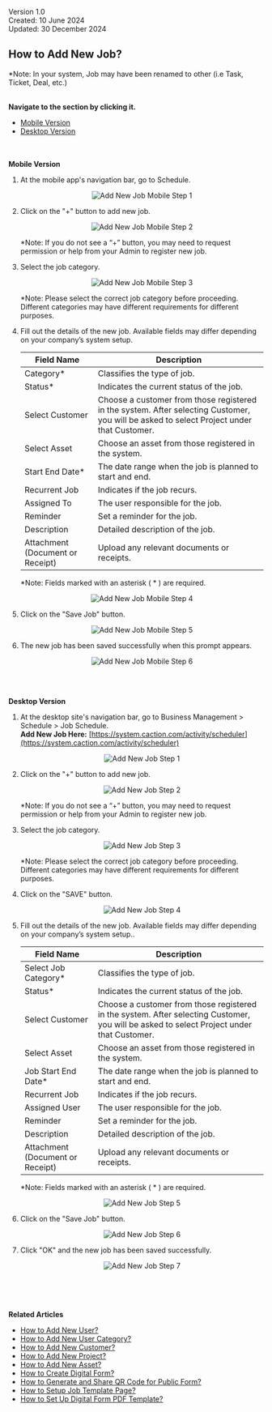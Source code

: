 Version 1.0<br>
Created: 10 June 2024<br>
Updated: 30 December 2024<br>
## How to Add New Job?

*Note: In your system, Job may have been renamed to other (i.e Task, Ticket, Deal, etc.)<br><br>

**Navigate to the section by clicking it.**<br>

- [Mobile Version](#section1)<br>
- [Desktop Version](#section2)
<br><br><br>

<a id="section1"></a>

**Mobile Version**

1. At the mobile app's navigation bar, go to Schedule.<br>
     
   <p align="center">
     <img src="img/Add_New_Job_Mobile_Step_1.png" alt="Add New Job Mobile Step 1">
   </p>

2. Click on the "+" button to add new job.<br>

   <p align="center">
     <img src="img/Add_New_Job_Mobile_Step_2.png" alt="Add New Job Mobile Step 2">
   </p>

   *Note: If you do not see a “+” button, you may need to request permission or help from your Admin to register new job.

3. Select the job category.<br>

   <p align="center">
     <img src="img/Add_New_Job_Mobile_Step_3.png" alt="Add New Job Mobile Step 3">
   </p>

   *Note: Please select the correct job category before proceeding. Different categories may have different requirements for different purposes.<br>
     
4. Fill out the details of the new job. Available fields may differ depending on your company’s system setup.<br>

   | Field Name| Description |
   |-------|---------|
   | Category* | Classifies the type of job. |
   | Status* | Indicates the current status of the job. |
   | Select Customer | Choose a customer from those registered in the system. After selecting Customer, you will be asked to select Project under that Customer. |
   | Select Asset | Choose an asset from those registered in the system. |
   | Start End Date* | The date range when the job is planned to start and end. |
   | Recurrent Job | Indicates if the job recurs. |
   | Assigned To | The user responsible for the job. |
   | Reminder | Set a reminder for the job. |
   | Description | Detailed description of the job. |
   | Attachment (Document or Receipt) | Upload any relevant documents or receipts. |
     
   *Note: Fields marked with an asterisk ( * ) are required.<br>

   <p align="center">
     <img src="img/Add_New_Job_Mobile_Step_4.png" alt="Add New Job Mobile Step 4">
   </p>
     
5. Click on the "Save Job" button.<br>
     
   <p align="center">
     <img src="img/Add_New_Job_Mobile_Step_5.png" alt="Add New Job Mobile Step 5">
   </p>

6. The new job has been saved successfully when this prompt appears.<br>

   <p align="center">
     <img src="img/Add_New_Job_Mobile_Step_6.png" alt="Add New Job Mobile Step 6">
   </p>
   <br><br>
   
<a id="section2"></a>

**Desktop Version**

1. At the desktop site's navigation bar, go to Business Management > Schedule > Job Schedule.<br>
   **Add New Job Here:** [https://system.caction.com/activity/scheduler](https://system.caction.com/activity/scheduler)<br>
     
   <p align="center">
     <img src="img/Add_New_Job_Step_1.png" alt="Add New Job Step 1">
   </p>

2. Click on the "+" button to add new job.<br>

   <p align="center">
     <img src="img/Add_New_Job_Step_2.png" alt="Add New Job Step 2">
   </p>

   *Note: If you do not see a “+” button, you may need to request permission or help from your Admin to register new job.

3. Select the job category.<br>

   <p align="center">
     <img src="img/Add_New_Job_Step_3.png" alt="Add New Job Step 3">
   </p>

   *Note: Please select the correct job category before proceeding. Different categories may have different requirements for different purposes.<br>
     
4. Click on the "SAVE" button.<br>

   <p align="center">
     <img src="img/Add_New_Job_Step_4.png" alt="Add New Job Step 4">
   </p>
     
5. Fill out the details of the new job. Available fields may differ depending on your company’s system setup..<br>

   | Field Name| Description |
   |-------|---------|
   | Select Job Category* | Classifies the type of job. |
   | Status* | Indicates the current status of the job. |
   | Select Customer | Choose a customer from those registered in the system. After selecting Customer, you will be asked to select Project under that Customer. |
   | Select Asset | Choose an asset from those registered in the system. |
   | Job Start End Date* | The date range when the job is planned to start and end. |
   | Recurrent Job | Indicates if the job recurs. |
   | Assigned User | The user responsible for the job. |
   | Reminder | Set a reminder for the job. |
   | Description | Detailed description of the job. |
   | Attachment (Document or Receipt) | Upload any relevant documents or receipts. |
     
   *Note: Fields marked with an asterisk ( * ) are required.<br>
     
   <p align="center">
     <img src="img/Add_New_Job_Step_5.png" alt="Add New Job Step 5">
   </p>

6. Click on the "Save Job" button.<br>

   <p align="center">
     <img src="img/Add_New_Job_Step_6.png" alt="Add New Job Step 6">
   </p>

7. Click "OK" and the new job has been saved successfully.<br>

   <p align="center">
     <img src="img/Add_New_Job_Step_7.png" alt="Add New Job Step 7">
   </p>
   <br><br><br>

**Related Articles**<br>
- [How to Add New User?](Add_New_User.md)
- [How to Add New User Category?](Add_New_User_Category.md)
- [How to Add New Customer?](Add_New_Customer.md)
- [How to Add New Project?](Add_New_Project.md)
- [How to Add New Asset?](How_to_Add_New_Asset.md)
- [How to Create Digital Form?](Create_Digital_Form.md)
- [How to Generate and Share QR Code for Public Form?](Creation_of_Public_Form.md)
- [How to Setup Job Template Page?](Setup_Job_Template.md)
- [How to Set Up Digital Form PDF Template?](Create_PDF.md)
  
<!-- [Link Text](https://support.caction.com/Add_New_Job.html) -->
